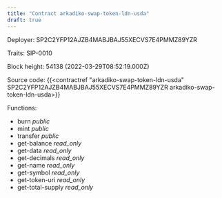 ```yaml
---
title: "Contract arkadiko-swap-token-ldn-usda"
draft: true
---
```

Deployer: SP2C2YFP12AJZB4MABJBAJ55XECVS7E4PMMZ89YZR

Traits:
 SIP-0010



Block height: 54138 (2022-03-29T08:52:19.000Z)

Source code: {{<contractref "arkadiko-swap-token-ldn-usda" SP2C2YFP12AJZB4MABJBAJ55XECVS7E4PMMZ89YZR arkadiko-swap-token-ldn-usda>}}

Functions:

* burn _public_
* mint _public_
* transfer _public_
* get-balance _read_only_
* get-data _read_only_
* get-decimals _read_only_
* get-name _read_only_
* get-symbol _read_only_
* get-token-uri _read_only_
* get-total-supply _read_only_
